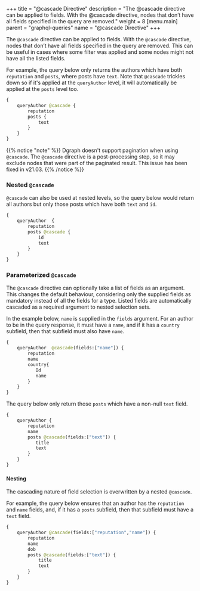 +++
title = "@cascade Directive"
description = "The @cascade directive can be applied to fields. With the @cascade directive, nodes that don’t have all fields specified in the query are removed."
weight = 8
[menu.main]
    parent = "graphql-queries"
    name = "@cascade Directive"
+++

The `@cascade` directive can be applied to fields. With the `@cascade`
directive, nodes that don’t have all fields specified in the query are removed.
This can be useful in cases where some filter was applied and some nodes might not
have all the listed fields.

For example, the query below only returns the authors which have both `reputation`
and `posts`, where posts have `text`. Note that `@cascade` trickles down so if it's applied at the `queryAuthor`
level, it will automatically be applied at the `posts` level too.

```graphql
{
    queryAuthor @cascade {
        reputation
        posts {
            text
        }
    }
}
```

{{% notice "note" %}}
Dgraph doesn't support pagination when using `@cascade`.
The `@cascade` directive is a post-processing step, so it may exclude nodes that were part of the paginated result.
This issue has been fixed in v21.03.
{{% /notice %}}

### Nested `@cascade`

`@cascade` can also be used at nested levels, so the query below would return all authors
but only those posts which have both `text` and `id`.

```graphql
{
    queryAuthor  {
        reputation
        posts @cascade {
            id
            text
        }
    }
}
```

### Parameterized `@cascade`

The `@cascade` directive can optionally take a list of fields as an argument. This changes the default behaviour, considering only the supplied fields as mandatory instead of all the fields for a type.
Listed fields are automatically cascaded as a required argument to nested selection sets.

In the example below, `name` is supplied in the `fields` argument. For an author to be in the query response, it must have a `name`, and if it has a `country` subfield, then that subfield must also have `name`.

```graphql
{
    queryAuthor  @cascade(fields:["name"]) {
        reputation
        name
        country{
           Id
           name
        }
    }
}
```

The query below only return those `posts` which have a non-null `text` field.

```graphql
{
    queryAuthor {
        reputation
        name
        posts @cascade(fields:["text"]) {
           title
           text
        }
    }
}
```

#### Nesting

The cascading nature of field selection is overwritten by a nested `@cascade`.

For example, the query below ensures that an author has the `reputation` and `name` fields, and, if it has a `posts` subfield, then that subfield must have a `text` field.

```graphql
{
    queryAuthor @cascade(fields:["reputation","name"]) {
        reputation
        name
        dob
        posts @cascade(fields:["text"]) {
            title
            text
        }
    }
}
```
